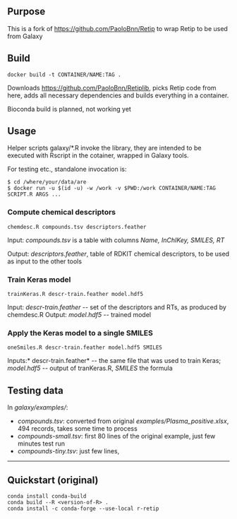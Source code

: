 ## Purpose

This is a fork of https://github.com/PaoloBnn/Retip to wrap Retip to be used from Galaxy

## Build

    docker build -t CONTAINER/NAME:TAG .
    
Downloads https://github.com/PaoloBnn/Retiplib, picks Retip code from here, adds all necessary dependencies and builds everything in a container.

Bioconda build is planned, not working yet

## Usage

Helper scripts galaxy/*.R invoke the library, they are intended to be executed with Rscript in the cotainer, wrapped in Galaxy tools.

For testing etc., standalone invocation is:

    $ cd /where/your/data/are
    $ docker run -u $(id -u) -w /work -v $PWD:/work CONTAINER/NAME:TAG SCRIPT.R ARGS ...

### Compute chemical descriptors

    chemdesc.R compounds.tsv descriptors.feather
    
Input: *compounds.tsv* is a table with columns *Name, InChIKey, SMILES, RT*

Output: *descriptors.feather*, table of RDKIT chemical descriptors, to be used as input to the other tools

### Train Keras model

    trainKeras.R descr-train.feather model.hdf5 
    
Input: *descr-train.feather* -- set of the descriptors and RTs, as produced by chemdesc.R
Output: *model.hdf5* -- trained model

### Apply the Keras model to a single SMILES

    oneSmiles.R descr-train.feather model.hdf5 SMILES

Inputs:* descr-train.feather* -- the same file that was used to train Keras; *model.hdf5* -- output of tranKeras.R, *SMILES* the formula


## Testing data

In *galaxy/examples/*: 
- *compounds.tsv*: converted from original *examples/Plasma_positive.xlsx*, 494 records, takes some time to process
- *compounds-small.tsv*: first 80 lines of the original example, just few minutes test run
- *compounds-tiny.tsv*: just few lines, 

----

## Quickstart (original)

```
conda install conda-build
conda build --R <version-of-R> .
conda install -c conda-forge --use-local r-retip 
```
